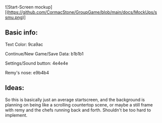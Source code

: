 ![Start-Screen mockup] [(https://github.com/CormacStone/GroupGame/blob/main/docs/MockUps/ssmu.png)]
## Basic info:
Text Color: 9ca9ac

Continue/New Game/Save Data: b1b1b1

Settings/Sound button: 4e4e4e

Remy's nose: e9b4b4

## Ideas:
So this is basically just an average startscreen, and the background is planning on being like a scrolling countertop scene, or maybe a still frame with remy and the chefs running back and forth. Shouldn't be too hard to implement.
